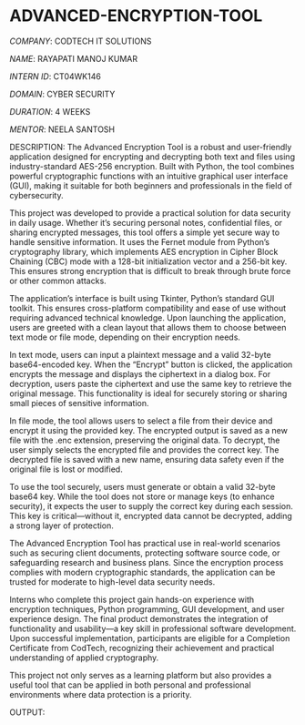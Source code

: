 # ADVANCED-ENCRYPTION-TOOL
*COMPANY*: CODTECH IT SOLUTIONS

*NAME*: RAYAPATI MANOJ KUMAR

*INTERN ID*: CT04WK146

*DOMAIN*: CYBER SECURITY

*DURATION*: 4 WEEKS

*MENTOR*: NEELA SANTOSH

DESCRIPTION:
The Advanced Encryption Tool is a robust and user-friendly application designed for encrypting and decrypting both text and files using industry-standard AES-256 encryption. Built with Python, the tool combines powerful cryptographic functions with an intuitive graphical user interface (GUI), making it suitable for both beginners and professionals in the field of cybersecurity.

This project was developed to provide a practical solution for data security in daily usage. Whether it’s securing personal notes, confidential files, or sharing encrypted messages, this tool offers a simple yet secure way to handle sensitive information. It uses the Fernet module from Python’s cryptography library, which implements AES encryption in Cipher Block Chaining (CBC) mode with a 128-bit initialization vector and a 256-bit key. This ensures strong encryption that is difficult to break through brute force or other common attacks.

The application’s interface is built using Tkinter, Python’s standard GUI toolkit. This ensures cross-platform compatibility and ease of use without requiring advanced technical knowledge. Upon launching the application, users are greeted with a clean layout that allows them to choose between text mode or file mode, depending on their encryption needs.

In text mode, users can input a plaintext message and a valid 32-byte base64-encoded key. When the “Encrypt” button is clicked, the application encrypts the message and displays the ciphertext in a dialog box. For decryption, users paste the ciphertext and use the same key to retrieve the original message. This functionality is ideal for securely storing or sharing small pieces of sensitive information.

In file mode, the tool allows users to select a file from their device and encrypt it using the provided key. The encrypted output is saved as a new file with the .enc extension, preserving the original data. To decrypt, the user simply selects the encrypted file and provides the correct key. The decrypted file is saved with a new name, ensuring data safety even if the original file is lost or modified.

To use the tool securely, users must generate or obtain a valid 32-byte base64 key. While the tool does not store or manage keys (to enhance security), it expects the user to supply the correct key during each session. This key is critical—without it, encrypted data cannot be decrypted, adding a strong layer of protection.

The Advanced Encryption Tool has practical use in real-world scenarios such as securing client documents, protecting software source code, or safeguarding research and business plans. Since the encryption process complies with modern cryptographic standards, the application can be trusted for moderate to high-level data security needs.

Interns who complete this project gain hands-on experience with encryption techniques, Python programming, GUI development, and user experience design. The final product demonstrates the integration of functionality and usability—a key skill in professional software development. Upon successful implementation, participants are eligible for a Completion Certificate from CodTech, recognizing their achievement and practical understanding of applied cryptography.

This project not only serves as a learning platform but also provides a useful tool that can be applied in both personal and professional environments where data protection is a priority.


OUTPUT:
